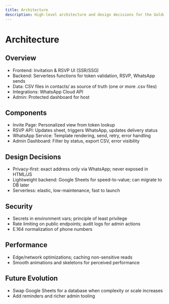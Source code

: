 ```yaml
---
title: Architecture
description: High-level architecture and design decisions for the Golden Ticket app.
---
```


# Architecture

## Overview
- Frontend: Invitation & RSVP UI (SSR/SSG)
- Backend: Serverless functions for token validation, RSVP, WhatsApp sends
- Data: CSV files in contacts/ as source of truth (one or more .csv files)
- Integrations: WhatsApp Cloud API
- Admin: Protected dashboard for host

## Components
- Invite Page: Personalized view from token lookup
- RSVP API: Updates sheet, triggers WhatsApp, updates delivery status
- WhatsApp Service: Template rendering, send, retry, error handling
- Admin Dashboard: Filter by status, export CSV, error visibility

## Design Decisions
- Privacy-first: exact address only via WhatsApp; never exposed in HTML/JS
- Lightweight backend: Google Sheets for speed-to-value; can migrate to DB later
- Serverless: elastic, low-maintenance, fast to launch

## Security
- Secrets in environment vars; principle of least privilege
- Rate limiting on public endpoints; audit logs for admin actions
- E.164 normalization of phone numbers

## Performance
- Edge/network optimizations; caching non-sensitive reads
- Smooth animations and skeletons for perceived performance

## Future Evolution
- Swap Google Sheets for a database when complexity or scale increases
- Add reminders and richer admin tooling
